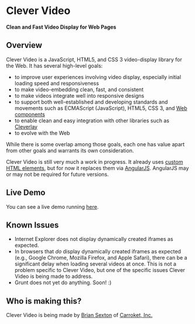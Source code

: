 # Clever Video

**Clean and Fast Video Display for Web Pages**

## Overview

Clever Video is a JavaScript, HTML5, and CSS 3 video-display library for the Web. It has several high-level goals:

* to improve user experiences involving video display, especially initial loading speed and responsiveness
* to make video-embedding clean, fast, and consistent
* to make videos integrate well into responsive designs
* to support both well-established and developing standards and movements such as ECMAScript (JavaScript), HTML5, CSS 3, and [Web components](https://webcomponents.org/)
* to enable clean and easy integration with other libraries such as [Cleverlay](https://cleverlay.com/)
* to evolve with the Web

While there is some overlap among those goals, each one has value apart from other goals and warrants its own consideration.

Clever Video is still very much a work in progress. It already uses [custom HTML elements](https://webcomponents.org/articles/introduction-to-custom-elements/), but for now it replaces them via [AngularJS](https://angularjs.org/). AngularJS may or may not be required for future versions.

## Live Demo

You can see a live demo running [here](http://carroket.github.io/clever-video/).

## Known Issues

* Internet Explorer does not display dynamically created iframes as expected.
* In browsers that *do* display dynamically created iframes as expected (e.g., Google Chrome, Mozilla Firefox, and Apple Safari), there can be a significant delay when loading several videos at once. This is not a problem specific to Clever Video, but one of the specific issues Clever Video is being made to address.
* Grunt does not yet do anything. Soon! :)

## Who is making this?

Clever Video is being made by [Brian Sexton](https://briansexton.com/) of [Carroket, Inc.](https://carroket.com/)